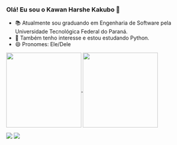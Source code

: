 ### Olá! Eu sou o Kawan Harshe Kakubo 👋
* 📚 Atualmente sou graduando em Engenharia de Software pela Universidade Tecnológica Federal do Paraná.
* 🌱 Também tenho interesse e estou estudando Python.
* 😄 Pronomes: Ele/Dele

<a href="https://github.com/anuraghazra/github-readme-stats">
  <img height=200 align="center" src="https://github-readme-stats.vercel.app/api?username=KawanKakubo&theme=dark" />
</a>
<a href="https://github.com/anuraghazra/convoychat">
  <img height=200 align="center" src="https://github-readme-stats.vercel.app/api/top-langs?username=KawanKakubo&theme=dark&layout=compact&langs_count=8&card_width=320" />
</a>
<p></p>
<div>
  <a href="https://www.linkedin.com/in/kawan-kakubo/" target="_blank"><img src="https://img.shields.io/badge/LinkedIn-0077B5?style=for-the-badge&logo=linkedin&logoColor=white" target="_blank"></a>
  <a href="https://www.instagram.com/kawanhrs/" target="_blank"><img src="https://img.shields.io/badge/Instagram-E4405F?style=for-the-badge&logo=instagram&logoColor=white" target="_blank"></a>
</div>
